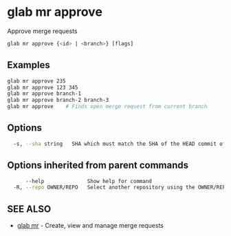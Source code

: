 # glab mr approve

Approve merge requests

```bash
glab mr approve {<id> | <branch>} [flags]
```

## Examples

```bash
glab mr approve 235
glab mr approve 123 345
glab mr approve branch-1
glab mr approve branch-2 branch-3
glab mr approve    # Finds open merge request from current branch

```

## Options

```bash
  -s, --sha string   SHA which must match the SHA of the HEAD commit of the merge request
```

## Options inherited from parent commands

```bash
      --help              Show help for command
  -R, --repo OWNER/REPO   Select another repository using the OWNER/REPO or `GROUP/NAMESPACE/REPO` format or full URL or git URL
```

## SEE ALSO

* [glab mr](./)  - Create, view and manage merge requests
